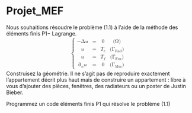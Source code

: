 # Projet_MEF

Nous souhaitions résoudre le problème (1.1) à l’aide de la méthode des éléments finis P1− Lagrange.
<math xmlns="http://www.w3.org/1998/Math/MathML" display="block">
  <mtable columnalign="right left" rowspacing="3pt" columnspacing="0em" displaystyle="true">
    <mtr>
      <mtd>
        <mrow>
          <mo>{</mo>
          <mtable columnalign="right center left left" rowspacing="4pt" columnspacing="1em">
            <mtr>
              <mtd>
                <mo>&#x2212;<!-- − --></mo>
                <mi mathvariant="normal">&#x0394;<!-- Δ --></mi>
                <mi>u</mi>
              </mtd>
              <mtd>
                <mo>=</mo>
              </mtd>
              <mtd>
                <mn>0</mn>
              </mtd>
              <mtd>
                <mo stretchy="false">(</mo>
                <mi mathvariant="normal">&#x03A9;<!-- Ω --></mi>
                <mo stretchy="false">)</mo>
              </mtd>
            </mtr>
            <mtr>
              <mtd>
                <mi>u</mi>
              </mtd>
              <mtd>
                <mo>=</mo>
              </mtd>
              <mtd>
                <msub>
                  <mi>T</mi>
                  <mi>c</mi>
                </msub>
              </mtd>
              <mtd>
                <mo stretchy="false">(</mo>
                <msub>
                  <mi mathvariant="normal">&#x0393;<!-- Γ --></mi>
                  <mrow class="MJX-TeXAtom-ORD">
                    <mtext>Rad</mtext>
                  </mrow>
                </msub>
                <mo stretchy="false">)</mo>
              </mtd>
            </mtr>
            <mtr>
              <mtd>
                <mi>u</mi>
              </mtd>
              <mtd>
                <mo>=</mo>
              </mtd>
              <mtd>
                <msub>
                  <mi>T</mi>
                  <mi>f</mi>
                </msub>
              </mtd>
              <mtd>
                <mo stretchy="false">(</mo>
                <msub>
                  <mi mathvariant="normal">&#x0393;<!-- Γ --></mi>
                  <mrow class="MJX-TeXAtom-ORD">
                    <mtext>Fen</mtext>
                  </mrow>
                </msub>
                <mo stretchy="false">)</mo>
              </mtd>
            </mtr>
            <mtr>
              <mtd>
                <mrow class="MJX-TeXAtom-ORD">
                  <msub>
                    <mi mathvariant="normal">&#x2202;<!-- ∂ --></mi>
                    <mrow class="MJX-TeXAtom-ORD">
                      <mrow class="MJX-TeXAtom-ORD">
                        <mrow class="MJX-TeXAtom-ORD">
                          <mi mathvariant="bold">n</mi>
                        </mrow>
                      </mrow>
                    </mrow>
                  </msub>
                </mrow>
                <mi>u</mi>
              </mtd>
              <mtd>
                <mo>=</mo>
              </mtd>
              <mtd>
                <mn>0</mn>
              </mtd>
              <mtd>
                <mo stretchy="false">(</mo>
                <msub>
                  <mi mathvariant="normal">&#x0393;<!-- Γ --></mi>
                  <mrow class="MJX-TeXAtom-ORD">
                    <mtext>Mur</mtext>
                  </mrow>
                </msub>
                <mo stretchy="false">)</mo>
              </mtd>
            </mtr>
          </mtable>
          <mo fence="true" stretchy="true" symmetric="true"></mo>
        </mrow>
      </mtd>
    </mtr>
  </mtable>
</math>
Construisez la géométrie. Il ne s’agit pas de reproduire exactement l’appartement décrit plus haut mais de construire un appartement : libre à vous d’ajouter des pièces, fenêtres, des radiateurs ou un poster de Justin Bieber.

Programmez un code éléments finis P1 qui résolve le problème (1.1)
